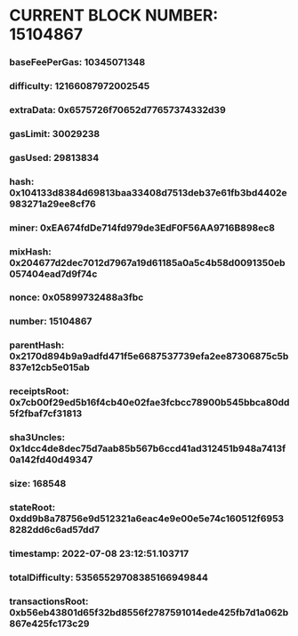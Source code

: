 # CURRENT BLOCK NUMBER: 15104867

### baseFeePerGas: 10345071348
### difficulty: 12166087972002545
### extraData: 0x6575726f70652d77657374332d39
### gasLimit: 30029238
### gasUsed: 29813834
### hash: 0x104133d8384d69813baa33408d7513deb37e61fb3bd4402e983271a29ee8cf76
### miner: 0xEA674fdDe714fd979de3EdF0F56AA9716B898ec8
### mixHash: 0x204677d2dec7012d7967a19d61185a0a5c4b58d0091350eb057404ead7d9f74c
### nonce: 0x05899732488a3fbc
### number: 15104867
### parentHash: 0x2170d894b9a9adfd471f5e6687537739efa2ee87306875c5b837e12cb5e015ab
### receiptsRoot: 0x7cb00f29ed5b16f4cb40e02fae3fcbcc78900b545bbca80dd5f2fbaf7cf31813
### sha3Uncles: 0x1dcc4de8dec75d7aab85b567b6ccd41ad312451b948a7413f0a142fd40d49347
### size: 168548
### stateRoot: 0xdd9b8a78756e9d512321a6eac4e9e00e5e74c160512f69538282dd6c6ad57dd7
### timestamp: 2022-07-08 23:12:51.103717
### totalDifficulty: 53565529708385166949844
### transactionsRoot: 0xb56eb43801d65f32bd8556f2787591014ede425fb7d1a062b867e425fc173c29

